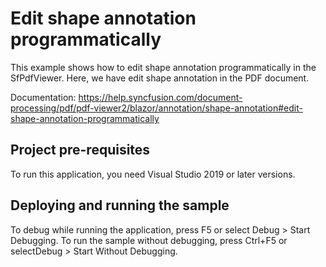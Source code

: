 # Edit shape annotation programmatically
This example shows how to edit shape annotation programmatically in the SfPdfViewer. Here, we have edit shape annotation in the PDF document.

Documentation: https://help.syncfusion.com/document-processing/pdf/pdf-viewer2/blazor/annotation/shape-annotation#edit-shape-annotation-programmatically

## Project pre-requisites
To run this application, you need Visual Studio 2019 or later versions.

## Deploying and running the sample
To debug while running the application, press F5 or select Debug > Start Debugging. To run the sample without debugging, press Ctrl+F5 or selectDebug > Start Without Debugging.